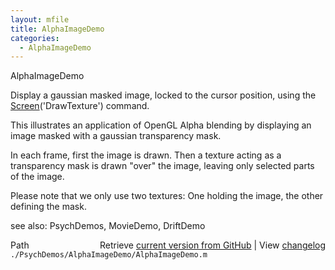 ```yaml
---
layout: mfile
title: AlphaImageDemo
categories:
  - AlphaImageDemo
---
```


AlphaImageDemo

Display a gaussian masked image, locked to the cursor position,
using the [Screen](/docs/Screen)\('DrawTexture'\) command.

This illustrates an application of OpenGL Alpha blending by displaying
an image masked with a gaussian transparency mask.

In each frame, first the image is drawn. Then a texture acting as a
transparency mask is drawn "over" the image, leaving only selected
parts of the image.

Please note that we only use two textures: One holding the image,
the other defining the mask.

see also: PsychDemos, MovieDemo, DriftDemo


<div class="code_header" style="text-align:right;">
  <span style="float:left;">Path&nbsp;&nbsp;</span> <span class="counter">Retrieve <a href=
  "https://raw.github.com/Psychtoolbox-3/Psychtoolbox-3/beta/./PsychDemos/AlphaImageDemo/AlphaImageDemo.m">current version from GitHub</a> | View <a href=
  "https://github.com/Psychtoolbox-3/Psychtoolbox-3/commits/beta/./PsychDemos/AlphaImageDemo/AlphaImageDemo.m">changelog</a></span>
</div>
<div class="code">
  <code>./PsychDemos/AlphaImageDemo/AlphaImageDemo.m</code>
</div>

